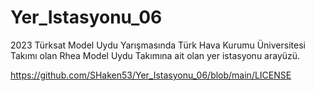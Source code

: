 # Yer_Istasyonu_06
2023 Türksat Model Uydu Yarışmasında Türk Hava Kurumu Üniversitesi Takımı olan Rhea Model Uydu Takımına ait olan yer istasyonu arayüzü.

https://github.com/SHaken53/Yer_Istasyonu_06/blob/main/LICENSE

